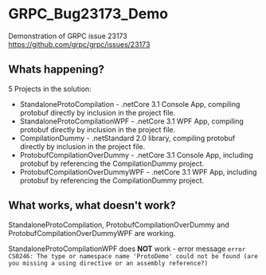 # GRPC_Bug23173_Demo
Demonstration of GRPC issue 23173 https://github.com/grpc/grpc/issues/23173

## Whats happening?
5 Projects in the solution:
* StandaloneProtoCompilation - .netCore 3.1 Console App, compiling protobuf directly by inclusion in the project file.
* StandaloneProtoCompilationWPF - .netCore 3.1 WPF App, compiling protobuf directly by inclusion in the project file.
* CompilationDummy - .netStandard 2.0 library, compiling protobuf directly by inclusion in the project file.
* ProtobufCompilationOverDummy - .netCore 3.1 Console App, including protobuf by referencing the CompilationDummy project.
* ProtobufCompilationOverDummyWPF - .netCore 3.1 WPF App, including protobuf by referencing the CompilationDummy project.

## What works, what doesn't work?
StandaloneProtoCompilation, ProtobufCompilationOverDummy and ProtobufCompilationOverDummyWPF are working.

StandaloneProtoCompilationWPF does **NOT** work - error message `error CS0246: The type or namespace name 'ProtoDemo' could not be found (are you missing a using directive or an assembly reference?)`

